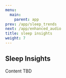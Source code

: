 ```yaml
---
menu:
  main:
    parent: app
prev: /app/sleep_trends
next: /app/enhanced_audio
title: sleep insights
weight: 7
---
```


## Sleep Insights


Content TBD
